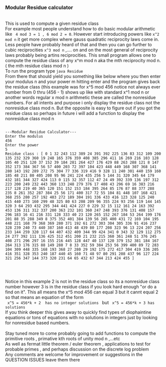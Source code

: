
### Modular Residue calculator 

<br>
This is used to compute a given residue class
<br>
For example most people understand how to do basic modular arithmetic like <code> 4 mod 3 = 1 , 6 mod 2 = 0</code>. However start introducing powers like <code>x^2 mod n</code> it get more complex where gauss quadratic reciprocity laws come in. Less people have probably heard of that and then you can go further to cubic reciprocities <code>x^3 mod n</code> ,.... on and on the most general of reciprocity laws probably being artins reciprocities. This small program allows one to compute the residue class of any x^m mod n aka the mth reciprocity mod n. ( the mth residue class mod n )

<br>
To run the program type 
<code>java Residue</code>
<br>
From there that should yield you something like below where you then enter your modulus n and your power m hitting enter and the program gives back the residue class (this example was for x^5 mod 456 notice not always ever number from 0 thru (456 - 1)  shows up like with standard x^1 mod n or another words regular x mod n arithmetic these are called the nonresidue numbers. For all intents and purpose i only display the residue class not the nonresidue class mod n.
But the opposite is easy to figure out if you got the residue class so perhaps in future i will add a function to display the nonresidue class mod n
<pre>
<code>
---Modular Residue Calculator---
Enter the modulus 
456
Enter the power 
5
Residue class : [ 0 1 32 243 112 389 24 391 392 225 136 83 312 109 200 135 232 329 360 19 248 165 376 359 408 385 296 411 16 269 216 103 128 105 40 251 120 37 152 39 184 281 264 427 176 429 88 263 288 121 8 147 352 173 384 367 56 57 400 203 72 397 104 423 448 449 168 307 368 141 280 143 192 289 272 75 304 77 336 319 416 9 328 11 240 301 440 159 160 185 48 211 80 405 208 95 96 241 224 435 256 5 144 31 320 345 64 179 432 181 344 327 424 113 0 115 32 357 112 47 24 49 392 339 136 197 312 223 200 249 232 443 360 133 248 279 376 17 408 43 296 69 16 383 216 217 128 219 40 365 120 151 152 153 184 395 264 85 176 87 88 377 288 235 8 261 352 287 384 25 56 171 400 317 72 55 104 81 448 107 168 421 368 255 280 257 192 403 272 189 304 191 336 433 416 123 328 125 240 415 440 273 160 299 48 325 80 63 208 209 96 355 224 93 256 119 144 145 320 3 64 293 432 295 344 441 424 227 0 229 32 15 112 161 24 163 392 453 136 311 312 337 200 363 232 101 360 247 248 393 376 131 408 157 296 183 16 41 216 331 128 333 40 23 120 265 152 267 184 53 264 199 176 201 88 35 288 349 8 375 352 401 384 139 56 285 400 431 72 169 104 195 448 221 168 79 368 369 280 371 192 61 272 303 304 305 336 91 416 237 328 239 240 73 440 387 160 413 48 439 80 177 208 323 96 13 224 207 256 233 144 259 320 117 64 407 432 409 344 99 424 341 0 343 32 129 112 275 24 277 392 111 136 425 312 451 200 21 232 215 360 361 248 51 376 245 408 271 296 297 16 155 216 445 128 447 40 137 120 379 152 381 184 167 264 313 176 315 88 149 288 7 8 33 352 59 384 253 56 399 400 89 72 283 104 309 448 335 168 193 368 27 280 29 192 175 272 417 304 419 336 205 416 351 328 353 240 187 440 45 160 71 48 97 80 291 208 437 96 127 224 321 256 347 144 373 320 231 64 65 432 67 344 213 424 455 ] 

 </code>
</pre>  

<br>
Notice in this example 2 is not in the residue class so its a nonresidue class number however 3 is in the residue class if you look hard enough "or do a find on it".  This all means the x^5 mod 456 can equal 3 but it cannt equal 2 so that means an equation of the form <br> <code> x^5 = 456*k + 2  has no integer solutions </code> but <code> x^5 = 456*k + 3 has solutions </code>

<br>
If you think deeper this gives away to quickly find types of diophaintine equations or tons of equations with no solutions in integers just by looking for nonresidue based numbers.
<br>
<br>
Stay tuned more to come probably going to add functions to compute the primitive roots , primative kth roots of unity mod n  ,...etc
<br>
As well as fermat little theorem / euler theorem , applications to test for probable primes , and perhaps discussion on the discrete log problem
<br>
Any comments are welcome for improvement or suggestions in the QUESTION ISSUES leave them there
